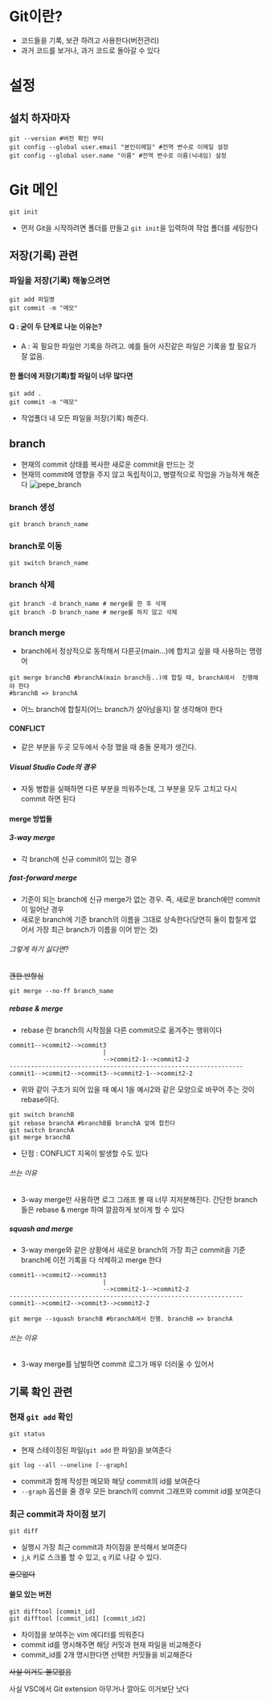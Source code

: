 # Git이란?
- 코드들을 기록, 보관 하려고 사용한다(버전관리)
- 과거 코드를 보거나, 과거 코드로 돌아갈 수 있다
# 설정
## 설치 하자마자
```shell
git --version #버전 확인 부터
git config --global user.email "본인이메일" #전역 변수로 이메일 설정
git config --global user.name "이름" #전역 변수로 이름(닉네임) 설정
```
# Git 메인
```shell
git init
```
- 먼저 Git을 시작하려면 폴더를 만들고 `git init`을 입력하여 작업 폴더를 세팅한다
## 저장(기록) 관련
### 파일을 저장(기록) 해놓으려면
```shell
git add 파일명
git commit -m "메모"
```
#### Q : 굳이 두 단계로 나눈 이유는?
- A : 꼭 필요한 파일만 기록을 하려고. 예를 들어 사진같은 파일은 기록을 할 필요가 잘 없음.

#### 한 폴더에 저장(기록)할 파일이 너무 많다면
```shell
git add .
git commit -m "메모"
```
- 작업폴더 내 모든 파일을 저장(기록) 해준다.

## branch
- 현재의 commit 상태를 복사한 새로운 commit을 만드는 것
- 현재의 commit에 영향을 주지 않고 독립적이고, 병렬적으로 작업을 가능하게 해준다
![pepe_branch](https://github.com/user-attachments/assets/6b5c616c-671b-4b73-b7e6-585271808ed9)

### branch 생성
```shell
git branch branch_name
```
### branch로 이동
```shell 
git switch branch_name
```
### branch 삭제
```shell
git branch -d branch_name # merge를 한 후 삭제
git branch -D branch_name # merge를 하지 않고 삭제
```
### branch merge
- branch에서 정상적으로 동작해서 다른곳(main...)에 합치고 싶을 때 사용하는 명령어
```shell
git merge branchB #branchA(main branch등..)에 합칠 때, branchA에서  진행해야 한다 
#branchB => branchA
```
- 어느 branch에 합칠지(어느 branch가 살아남을지) 잘 생각해야 한다
#### CONFLICT
- 같은 부분을 두곳 모두에서 수정 했을 때 충돌 문제가 생긴다.
##### Visual Studio Code의 경우
- 자동 병합을 실패하면 다른 부분을 띄워주는데, 그 부분을 모두 고치고 다시 commit 하면 된다
<!-- --------------------------------------------------------------------- -->
#### merge 방법들
##### 3-way merge
- 각 branch에 신규 commit이 있는 경우
##### fast-forward merge
- 기준이 되는 branch에 신규 merge가 없는 경우. 즉, 새로운 branch에만 commit이 일어난 경우
- 새로운 branch에 기준 branch의 이름을 그대로 상속한다(당연히 둘이 합칠게 없어서 가장 최근 branch가 이름을 이어 받는 것)
###### 그렇게 하기 싫다면?
~~괜한 반항심~~
```shell
git merge --no-ff branch_name
```
##### rebase & merge
- rebase 란 branch의 시작점을 다른 commit으로 옮겨주는 행위이다
```
commit1-->commit2-->commit3
                          |
                          -->commit2-1-->commit2-2
-----------------------------------------------------------------
commit1-->commit2-->commit3-->commit2-1-->commit2-2
```
- 위와 같이 구조가 되어 있을 때 예시 1을 예시2와 같은 모양으로 바꾸어 주는 것이 rebase이다.
```shell
git switch branchB
git rebase branchA #branchB를 branchA 앞에 합친다
git switch branchA
git merge branchB
```
- 단점 : CONFLICT 지옥이 발생할 수도 있다
###### 쓰는 이유
- 3-way merge만 사용하면 로그 그래프 볼 때 너무 지저분해진다. 간단한 branch들은 rebase & merge 하여 깔끔하게 보이게 할 수 있다

##### squash and merge
- 3-way merge와 같은 상황에서 새로운 branch의 가장 최근 commit을 기준 branch에 이전 기록을 다 삭제하고 merge 한다
```
commit1-->commit2-->commit3
                          |
                          -->commit2-1-->commit2-2
-----------------------------------------------------------------
commit1-->commit2-->commit3-->commit2-2
```
```shell
git merge --squash branchB #branchA에서 진행. branchB => branchA
```
###### 쓰는 이유
- 3-way merge를 남발하면 commit 로그가 매우 더러울 수 있어서
<!-- ------------------------------------------------ -->

## 기록 확인 관련
### 현재 `git add` 확인
```shell
git status
```
- 현재 스테이징된 파일(`git add` 한 파일)을 보여준다
```shell
git log --all --oneline [--graph]
```
- commit과 함께 작성한 메모와 해당 commit의 id를 보여준다
- `--graph` 옵션을 줄 경우 모든 branch의 commit 그래프와 commit id를 보여준다

### 최근 commit과 차이점 보기
```shell
git diff
```
- 실행시 가장 최근 commit과 차이점을 분석해서 보여준다
- `j`,`k` 키로 스크롤 할 수 있고, `q` 키로 나갈 수 있다.

~~쓸모없다~~
#### 쓸모 있는 버전
```shell
git difftool [commit_id]
git difftool [commit_id1] [commit_id2]
```
- 차이점을 보여주는 vim 에디터를 띄워준다
- commit id를 명시해주면 해당 커밋과 현재 파일을 비교해준다
- commit_id를 2개 명시한다면 선택한 커밋들을 비교해준다

~~사실 이거도 쓸모없음~~

사실 VSC에서 Git extension 아무거나 깔아도 이거보단 낫다
